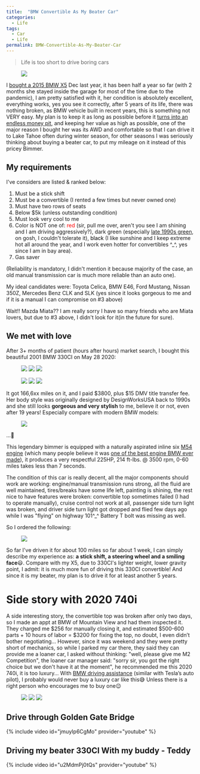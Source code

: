 ```yaml
---
title:  "BMW Convertible As My Beater Car"
categories: 
  - Life
tags:
  - Car
  - Life 
permalink: BMW-Convertible-As-My-Beater-Car
---
```


> Life is too short to drive boring cars
<figure class="third">
<a href="/assets/images/posts/2020-06-03-BMW-As-My-Beater-Car/Life_s_Too_Short_to_Drive_Boring_Cars.png"><img src="/assets/images/posts/2020-06-03-BMW-As-My-Beater-Car/Life_s_Too_Short_to_Drive_Boring_Cars.png"></a>
</figure>

I [bought a 2015 BMW X5](https://youtu.be/cW-8o_rfh8s) Dec last year, it has been half a year so far (with 2 months she stayed inside the garage for most of the time due to the pandemic), I am pretty satisfied with it, her condition is absolutely excellent, everything works, yes you see it correctly, after 5 years of its life, there was nothing broken, as BMW vehicle built in recent years, this is something not VERY easy.  My plan is to keep it as long as possible before it [turns into an endless money pit](https://www.motor1.com/reviews/406108/bmw-maintenance-cost/), and keeping her value as high as possible, one of the major reason I bought her was its AWD and comfortable so that I can drive it to Lake Tahoe often during winter season, for other seasons I was seriously thinking about buying a beater car, to put my mileage on it instead of this pricey Bimmer.

## My requirements 

I've considers are listed & ranked below:

>
1. Must be a stick shift
2. Must be a convertible (I rented a few times but never owned one)
3. Must have two rows of seats
4. Below $5k (unless outstanding condition)
5. Must look very cool to me
6. Color is NOT one of: <span style="color: red">red</span> (sir, pull me over, aren't you see I am shining and I am driving aggressively?), <span style="color: dark green">dark green</span> (especially [late 1990s green](https://www.miata.net/gallery/images/91brg.jpg), on gosh, I couldn't tolerate it), <span style="color: black">black</span> (I like sunshine and I keep extreme hot all around the year, and I work even hotter for convertibles ^_^, yes since I am in bay area).
7. Gas saver


(Reliability is mandatory, I didn't mention it because majority of the case, an old manual transmission car is much more reliable than an auto one).

My ideal candidates were: Toyota Celica, BMW E46, Ford Mustang, Nissan 350Z, Mercedes Benz CLK and SLK (yes since it looks gorgeous to me and if it is a manual I can compromise on #3 above)

Wait!! Mazda Miata??  I am really sorry I have so many friends who are Miata lovers, but due to #3 above, I didn't look for it(in the future for sure).

## We met with love

After 3+ months of patient (hours after hours) market search, I bought this beautiful 2001 BMW 330CI on May 28 2020:

<figure class="third">
    <a href="/assets/images/posts/2020-06-03-BMW-As-My-Beater-Car/330CI-1.jpg"><img src="/assets/images/posts/2020-06-03-BMW-As-My-Beater-Car/330CI-1.jpg"></a>
    <a href="/assets/images/posts/2020-06-03-BMW-As-My-Beater-Car/330CI-2.jpg"><img src="/assets/images/posts/2020-06-03-BMW-As-My-Beater-Car/330CI-2.jpg"></a>
    <a href="/assets/images/posts/2020-06-03-BMW-As-My-Beater-Car/330CI-3.jpg"><img src="/assets/images/posts/2020-06-03-BMW-As-My-Beater-Car/330CI-3.jpg"></a>
</figure>
<figure class="third">
    <a href="/assets/images/posts/2020-06-03-BMW-As-My-Beater-Car/stick-shift.jpg"><img src="/assets/images/posts/2020-06-03-BMW-As-My-Beater-Car/stick-shift.jpg"></a>
    <a href="/assets/images/posts/2020-06-03-BMW-As-My-Beater-Car/330CI-4.jpg"><img src="/assets/images/posts/2020-06-03-BMW-As-My-Beater-Car/330CI-4.jpg"></a>
    <a href="/assets/images/posts/2020-06-03-BMW-As-My-Beater-Car/330CI-Spec.png"><img src="/assets/images/posts/2020-06-03-BMW-As-My-Beater-Car/330CI-Spec.png"></a>
</figure>

It got 166,6xx miles on it, and I paid $3800, plus $15 DMV title transfer fee.  Her body style was originally designed by DesignWorksUSA back to 1990s and she still looks **gorgeous and very stylish** to me, believe it or not, even after 19 years!  Especially compare with modern BMW models:

<figure>
<a href="/assets/images/posts/2020-06-03-BMW-As-My-Beater-Car/BWM-kidney-future.png"><img src="/assets/images/posts/2020-06-03-BMW-As-My-Beater-Car/BWM-kidney-future.png"></a>
</figure>

...:rofl:

This legendary bimmer is equipped with a naturally aspirated inline six [M54 engine](https://en.wikipedia.org/wiki/BMW_M54) (which many people believe it was [one of the best engine BMW ever made](https://bimmerlife.com/2018/10/19/the-5-best-bmw-engines-post-1990/)), it produces a very respectful 225HP, 214 ft-lbs. @ 3500 rpm, 0-60 miles takes less than 7 seconds.

The condition of this car is really decent, all the major components should work are working: engine/manual transmission runs strong, all the fluid are well maintained, tires/breaks have some life left, painting is shining, the rest nice to have features were broken: convertible top sometimes failed (I had to operate manually), cruise control not work at all, passenger side turn light was broken, and driver side turn light got dropped and flied few days ago while I was "flying" on highway 101^_^  Battery T bolt was missing as well.

So I ordered the following:
<figure>
<a href="/assets/images/posts/2020-06-03-BMW-As-My-Beater-Car/amz-orders.png"><img src="/assets/images/posts/2020-06-03-BMW-As-My-Beater-Car/amz-orders.png"></a>
</figure>

So far I've driven it for about 100 miles so far about 1 week, I can simply describe my experience as: **a stick shift, a steering wheel and a smiling face**:smiley:.  Compare with my X5, due to 330CI's lighter weight, lower gravity point, I admit: it is much more fun of driving this 330CI convertible!  And since it is my beater, my plan is to drive it for at least another 5 years.

# Side story with 2020 740i
A side interesting story, the convertible top was broken after only two days, so I made an appt at BMW of Mountain View and had them inspected it.  They charged me $256 for manually closing it, and estimated $500-600 parts + 10 hours of labor = $3200 for fixing the top, no doubt, I even didn’t bother negotiating…
However, since it was weekend and they were pretty short of mechanics, so while I parked my car there, they said they can provide me a loaner car, I asked without thinking: "well, please give me M2 Competition", the loaner car manager said: "sorry sir, you got the right choice but we don't have it at the moment", he recommended me this 2020 740i, it is too luxury... With [BMW driving assistance](https://www.bmw.com/en/innovation/the-main-driver-assistance-systems.html) (similar with Tesla’s auto pilot), I probably would never buy a luxury car like this:sweat_smile:  Unless there is a right person who encourages me to buy one:wink:
<figure class="third">
    <a href="/assets/images/posts/2020-06-03-BMW-As-My-Beater-Car/740i-1.jpg"><img src="/assets/images/posts/2020-06-03-BMW-As-My-Beater-Car/740i-1.jpg"></a>
    <a href="/assets/images/posts/2020-06-03-BMW-As-My-Beater-Car/740i-2.jpg"><img src="/assets/images/posts/2020-06-03-BMW-As-My-Beater-Car/740i-2.jpg"></a>
    <a href="/assets/images/posts/2020-06-03-BMW-As-My-Beater-Car/740i-drive.jpg"><img src="/assets/images/posts/2020-06-03-BMW-As-My-Beater-Car/740i-drive.jpg"></a>
</figure>

## Drive through Golden Gate Bridge
{% include video id="jmuyIp6CgMo" provider="youtube" %}

## Driving my beater 330CI With my buddy - Teddy
{% include video id="u2MdmPj0tQs" provider="youtube" %}
